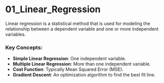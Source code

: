 # 01_Linear_Regression

Linear regression is a statistical method that is used for modeling the relationship between a dependent variable and one or more independent variables.

### Key Concepts:

-   **Simple Linear Regression**: One independent variable.
-   **Multiple Linear Regression**: More than one independent variable.
-   **Cost Function**: Typically Mean Squared Error (MSE).
-   **Gradient Descent**: An optimization algorithm to find the best fit line. 